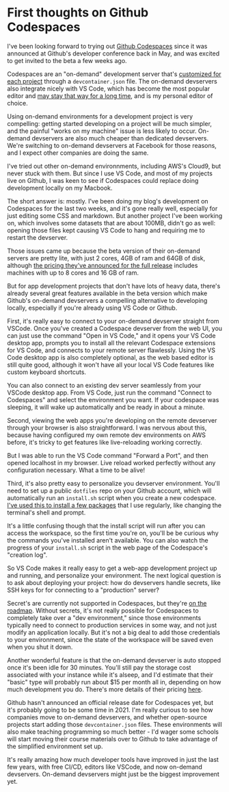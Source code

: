 # First thoughts on Github Codespaces

I've been looking forward to trying out [Github Codespaces](https://github.com/features/codespaces) since it was announced at Github's developer conference back in May, and was excited to get invited to the beta a few weeks ago. 

Codespaces are an "on-demand" development server that's [customized for each project](https://docs.github.com/en/free-pro-team@latest/github/developing-online-with-codespaces/configuring-codespaces-for-your-project) through a `devcontainer.json` file. The on-demand devservers also integrate nicely with VS Code, which has become the most popular editor and [may stay that way for a long time](https://blog.robenkleene.com/2020/09/21/the-era-of-visual-studio-code/), and is my personal editor of choice.

Using on-demand environments for a development project is very compelling: getting started developing on a project will be much simpler, and the painful "works on my machine" issue is less likely to occur. On-demand devservers are also much cheaper than dedicated devservers. We're switching to on-demand devservers at Facebook for those reasons, and I expect other companies are doing the same.

I've tried out other on-demand environnments, including AWS's Cloud9, but never stuck with them. But since I use VS Code, and most of my projects live on Github, I was keen to see if Codespaces could replace doing development locally on my Macbook.

The short answer is: mostly. I've been doing my blog's development on Codespaces for the last two weeks, and it's gone really well, especially for just editing some CSS and markdown. But another project I've been working on, which involves some datasets that are about 100MB, didn't go as well: opening those files kept causing VS Code to hang and requiring me to restart the devserver. 

Those issues came up because the beta version of their on-demand servers are pretty lite, with just 2 cores, 4GB of ram and 64GB of disk, although [the pricing they've announced for the full release](https://docs.github.com/en/free-pro-team@latest/github/developing-online-with-codespaces/about-billing-for-codespaces) includes machines with up to 8 cores and 16 GB of ram. 

But for app development projects that don't have lots of heavy data, there's already several great features available in the beta version which make Github's on-demand devservers a compelling alternative to developing locally, especially if you're already using VS Code or Github.

First, it's really easy to connect to your on-demand devserver straight from VSCode. Once you've created a Codespace devserver from the web UI, you can just use the command "Open in VS Code," and it opens your VS Code desktop app, prompts you to install all the relevant Codespace extensions for VS Code, and connects to your remote server flawlessly. Using the VS Code desktop app is also completely optional, as the web based editor is still quite good, although it won't have all your local VS Code features like custom keyboard shortcuts.

You can also connect to an existing dev server seamlessly from your VSCode desktop app. From VS Code, just run the command "Connect to Codespaces" and select the environment you want. If your codespace was sleeping, it will wake up automatically and be ready in about a minute.

Second, viewing the web apps you're developing on the remote devserver through your browser is also straightforward. I was nervous about this, because having configured my own remote dev environments on AWS before, it's tricky to get features like live-reloading working correctly.

But I was able to run the VS Code command "Forward a Port", and then opened localhost in my browser. Live reload worked perfectly without any configuration necessary. What a time to be alive!

Third, it's also pretty easy to personalize you devserver environment. You'll need to set up a public `dotfiles` repo on your Github account, which will automatically run an `install.sh` script when you create a new codespace. [I've used this to install a few packages](https://github.com/tjwaterman99/dotfiles) that I use regularly, like changing the terminal's shell and prompt. 

It's a little confusing though that the install script will run after you can access the workspace, so the first time you're on, you'll be be curious why the commands you've installed aren't available. You can also watch the progress of your `install.sh` script in the web page of the Codespace's "creation log".

So VS Code makes it really easy to get a web-app development project up and running, and personalize your environment. The next logical question is to ask about deploying your project: how do devservers handle secrets, like SSH keys for for connecting to a "production" server?

Secret's are currently not supported in Codespaces, but they're [on the roadmap](https://github.community/t/secrets-support-in-github-codespaces/131984). Without secrets, it's not really possible for Codespaces to completely take over a "dev environment," since those environments typically need to connect to production services in some way, and not just modify an application locally. But it's not a big deal to add those credentials to your environment, since the state of the workspace will be saved even when you shut it down.

Another wonderful feature is that the on-demand devserver is auto stopped once it's been idle for 30 minutes. You'll still pay the storage cost associated with your instance while it's alseep, and I'd estimate that their "basic" type will probably run about $15 per month all in, depending on how much development you do. There's more details of their pricing [here](https://docs.github.com/en/free-pro-team@latest/github/developing-online-with-codespaces/about-billing-for-codespaces).

Github hasn't announced an official release date for Codespaces yet, but it's probably going to be some time in 2021. I'm really curious to see how companies move to on-demand devservers, and whether open-source projects start adding those `devcontainer.json` files. These environments will also make teaching programming so much better - I'd wager some schools will start moving their course materials over to Github to take advantage of the simplified environment set up. 

It's really amazing how much developer tools have improved in just the last few years, with free CI/CD, editors like VSCode, and now on-demand devservers. On-demand devservers might just be the biggest improvement yet.